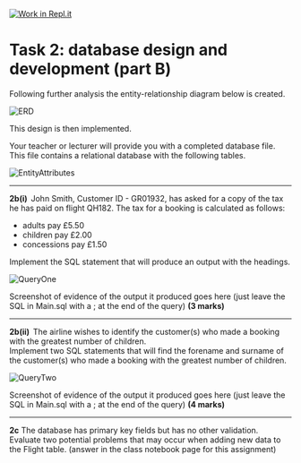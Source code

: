 [![Work in Repl.it](https://classroom.github.com/assets/work-in-replit-14baed9a392b3a25080506f3b7b6d57f295ec2978f6f33ec97e36a161684cbe9.svg)](https://classroom.github.com/online_ide?assignment_repo_id=4359813&assignment_repo_type=AssignmentRepo)
# Task 2: database design and development (part B)  

Following further analysis the entity-relationship diagram below is created.  

![ERD](https://storage.googleapis.com/replit/images/1614625079953_d6377926f889c2c6e95939c55057313e.png)

This design is then implemented.  

Your teacher or lecturer will provide you with a completed database file. This file contains a relational database with the following tables.

![EntityAttributes](https://storage.googleapis.com/replit/images/1614625079481_32e12b85173d8080249508cab22c4b4a.png)

***

**2b(i)**  John Smith, Customer ID - GR01932, has asked for a copy of the tax he has paid on flight QH182. The tax for a booking is calculated as follows:  

- adults pay £5.50  
- children pay £2.00  
- concessions pay £1.50  

Implement the SQL statement that will produce an output with the headings. 

![QueryOne](https://storage.googleapis.com/replit/images/1614625079497_8934129754f66e2a25db893dfc2a0958.png) 

Screenshot of evidence of the output it produced goes here (just leave the SQL in Main.sql with a ; at the end of the query) **(3 marks)**  

***

**2b(ii)**  The airline wishes to identify the customer(s) who made a booking with the greatest number of children.  
Implement two SQL statements that will find the forename and surname of the customer(s) who made a booking with the greatest number of children.  

![QueryTwo](https://storage.googleapis.com/replit/images/1614625079340_dae226a92d69f8807a105f14fda7b7be.png)

Screenshot of evidence of the output it produced goes here (just leave the SQL in Main.sql with a ; at the end of the query) **(4 marks)**  

***

**2c** The database has primary key fields but has no other validation. Evaluate two potential problems that may occur when adding new data to the Flight table. (answer in the class notebook page for this assignment)  
